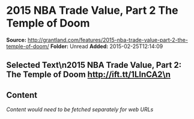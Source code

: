 # 2015 NBA Trade Value, Part 2 The Temple of Doom

**Source:** http://grantland.com/features/2015-nba-trade-value-part-2-the-temple-of-doom/
**Folder:** Unread
**Added:** 2015-02-25T12:14:09


## Selected Text\n2015 NBA Trade Value, Part 2: The Temple of Doom http://ift.tt/1LInCA2\n

## Content
*Content would need to be fetched separately for web URLs*
